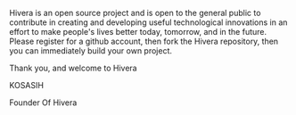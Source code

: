 Hivera is an open source project and is open to the general public to contribute in creating and developing useful technological innovations in an effort to make people's lives better today, tomorrow, and in the future.
Please register for a github account, then fork the Hivera repository, then you can immediately build your own project.

Thank you, and welcome to Hivera

KOSASIH

Founder Of Hivera
